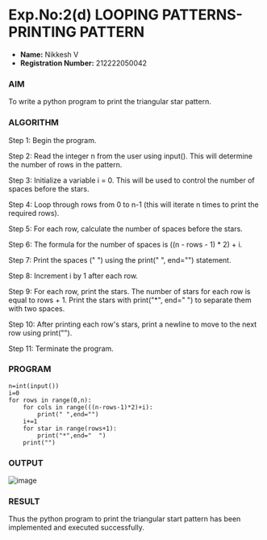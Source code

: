 # Exp.No:2(d)	LOOPING PATTERNS- PRINTING PATTERN

- **Name:** Nikkesh V
- **Registration Number:** 212222050042

### AIM
To write a python program to print the triangular star pattern.
### ALGORITHM

Step 1:	 Begin the program.

Step 2:	 Read the integer n from the user using input(). This will determine the number of rows in the pattern.

Step 3:	 Initialize a variable i = 0. This will be used to control the number of spaces before the stars.

Step 4:	 Loop through rows from 0 to n-1 (this will iterate n times to print the required rows).

Step 5:	  For each row, calculate the number of spaces before the stars. 

Step 6:	 The formula for the number of spaces is ((n - rows - 1) * 2) + i. 

Step 7:	 Print the spaces (" ") using the print(" ", end="") statement. 

Step 8:	 Increment i by 1 after each row.

Step 9:	 For each row, print the stars. The number of stars for each row is equal to rows + 1. Print the stars with print("*", end=" ") to separate them with two spaces.

Step 10:	 After printing each row's stars, print a newline to move to the next row using print("").

Step 11:	 Terminate the program.


### PROGRAM
```
n=int(input())
i=0
for rows in range(0,n):
    for cols in range(((n-rows-1)*2)+i):
        print(" ",end="")
    i+=1
    for star in range(rows+1):
        print("*",end="  ")
    print("")
```
### OUTPUT
![image](https://github.com/user-attachments/assets/97a7d6f9-97f1-44e6-a8b1-2c110a717d1c)


 
### RESULT
Thus the python program to print the triangular start pattern has been implemented and executed successfully.
